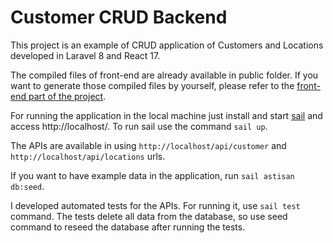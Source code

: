 # Customer CRUD Backend

This project is an example of CRUD application of Customers and Locations developed in Laravel 8 and React 17. 

The compiled files of front-end are already available in public folder. If you want to generate those compiled files by yourself, please refer to the  [front-end part of the project](https://github.com/diogosmendonca/customer-crud-frontend).

For running the application in the local machine just install and start [sail](https://laravel.com/docs/8.x/sail) and access http://localhost/. To run sail use the command `sail up`.

The APIs are available in using `http://localhost/api/customer` and `http://localhost/api/locations` urls.

If you want to have example data in the application, run `sail astisan db:seed`.

I developed automated tests for the APIs. For running it, use `sail test` command. The tests delete all data from the database, so use seed command to reseed the database after running the tests.

